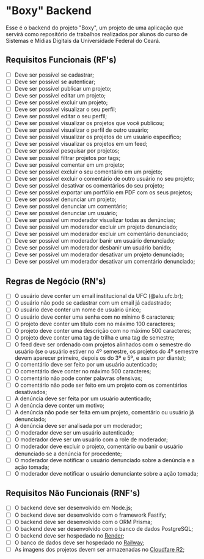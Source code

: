 # "Boxy" Backend

Esse é o backend do projeto "Boxy", um projeto de uma aplicação que servirá como repositório de trabalhos realizados por alunos do curso de Sistemas e Mídias Digitais da Universidade Federal do Ceará.

## Requisitos Funcionais (RF's)

- [ ] Deve ser possível se cadastrar;
- [ ] Deve ser possível se autenticar;
- [ ] Deve ser possível publicar um projeto;
- [ ] Deve ser possível editar um projeto;
- [ ] Deve ser possível excluir um projeto;
- [ ] Deve ser possível visualizar o seu perfil;
- [ ] Deve ser possível editar o seu perfil;
- [ ] Deve ser possível visualizar os projetos que você publicou;
- [ ] Deve ser possível visualizar o perfil de outro usuário;
- [ ] Deve ser possível visualizar os projetos de um usuário específico;
- [ ] Deve ser possível visualizar os projetos em um feed;
- [ ] Deve ser possível pesquisar por projetos;
- [ ] Deve ser possível filtrar projetos por tags;
- [ ] Deve ser possível comentar em um projeto;
- [ ] Deve ser possível excluir o seu comentário em um projeto;
- [ ] Deve ser possível excluir o comentário de outro usuário no seu projeto;
- [ ] Deve ser possível desativar os comentários do seu projeto;
- [ ] Deve ser possível exportar um portfólio em PDF com os seus projetos;
- [ ] Deve ser possível denunciar um projeto;
- [ ] Deve ser possível denunciar um comentário;
- [ ] Deve ser possível denunciar um usuário;
- [ ] Deve ser possível um moderador visualizar todas as denúncias;
- [ ] Deve ser possível um moderador excluir um projeto denunciado;
- [ ] Deve ser possível um moderador excluir um comentário denunciado;
- [ ] Deve ser possível um moderador banir um usuário denunciado;
- [ ] Deve ser possível um moderador desbanir um usuário banido;
- [ ] Deve ser possível um moderador desativar um projeto denunciado;
- [ ] Deve ser possível um moderador desativar um comentário denunciado;

## Regras de Negócio (RN's)

- [ ] O usuário deve conter um email institucional da UFC (@alu.ufc.br);
- [ ] O usuário não pode se cadastrar com um email já cadastrado;
- [ ] O usuário deve conter um nome de usuário único;
- [ ] O usuário deve conter uma senha com no mínimo 6 caracteres;
- [ ] O projeto deve conter um título com no máximo 100 caracteres;
- [ ] O projeto deve conter uma descrição com no máximo 500 caracteres;
- [ ] O projeto deve conter uma tag de trilha e uma tag de semestre;
- [ ] O feed deve ser ordenado com projetos alinhados com o semestre do usuário (se o usuário estiver no 4º semestre, os projetos do 4º semestre devem aparecer primeiro, depois os do 3º e 5º, e assim por diante);
- [ ] O comentário deve ser feito por um usuário autenticado;
- [ ] O comentário deve conter no máximo 500 caracteres;
- [ ] O comentário não pode conter palavras ofensivas;
- [ ] O comentário não pode ser feito em um projeto com os comentários desativados;
- [ ] A denúncia deve ser feita por um usuário autenticado;
- [ ] A denúncia deve conter um motivo;
- [ ] A denúncia não pode ser feita em um projeto, comentário ou usuário já denunciado;
- [ ] A denúncia deve ser analisada por um moderador;
- [ ] O moderador deve ser um usuário autenticado;
- [ ] O moderador deve ser um usuário com a role de moderador;
- [ ] O moderador deve excluir o projeto, comentário ou banir o usuário denunciado se a denúncia for procedente;
- [ ] O moderador deve notificar o usuário denunciado sobre a denúncia e a ação tomada;
- [ ] O moderador deve notificar o usuário denunciante sobre a ação tomada;

## Requisitos Não Funcionais (RNF's)

- [ ] O backend deve ser desenvolvido em Node.js;
- [ ] O backend deve ser desenvolvido com o framework Fastify;
- [ ] O backend deve ser desenvolvido com o ORM Prisma;
- [ ] O backend deve ser desenvolvido com o banco de dados PostgreSQL;
- [ ] O backend deve ser hospedado no [Render](https://render.com/);
- [ ] O banco de dados deve ser hospedado no [Railway](https://railway.app/);
- [ ] As imagens dos projetos devem ser armazenadas no [Cloudfare R2](https://www.cloudflare.com/pt-br/developer-platform/r2/);

